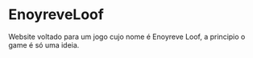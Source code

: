 # EnoyreveLoof
Website voltado para um jogo cujo nome é Enoyreve Loof, a principio o game é só uma ideia. 
